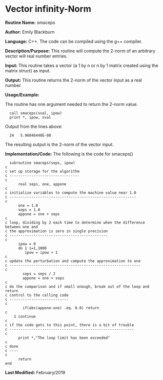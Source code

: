 # Vector infinity-Norm

**Routine Name:**           smaceps

**Author:** Emily Blackburn

**Language:** C++. The code can be compiled using the g++ compiler.


**Description/Purpose:** This routine will compute the 2-norm of an arbitrary vector will real number entries. 

**Input:** This routine takes a vector (a 1 by n or n by 1 matrix created using the matrix struct) as input.

**Output:** This routine returns the 2-norm of the vector input as a real number.

**Usage/Example:**

The routine has one argument needed to return the 2-norm value.

      call smaceps(sval, ipow)
      print *, ipow, sval

Output from the lines above:

      24   5.96046448E-08

The resulting output is the 2-norm of the vector input.

**Implementation/Code:** The following is the code for smaceps()

      subroutine smaceps(seps, ipow)
    c
    c set up storage for the algorithm
    c --------------------------------
    c
          real seps, one, appone
    c
    c initialize variables to compute the machine value near 1.0
    c ----------------------------------------------------------
    c
          one = 1.0
          seps = 1.0
          appone = one + seps
    c
    c loop, dividing by 2 each time to determine when the difference between one and
    c the approximation is zero in single precision
    c --------------------------------------------- 
    c
          ipow = 0
          do 1 i=1,1000
             ipow = ipow + 1
    c
    c update the perturbation and compute the approximation to one
    c ------------------------------------------------------------
    c
            seps = seps / 2
            appone = one + seps
    c
    c do the comparison and if small enough, break out of the loop and return
    c control to the calling code
    c ---------------------------
    c
            if(abs(appone-one) .eq. 0.0) return
    c
        1 continue
    c
    c if the code gets to this point, there is a bit of trouble
    c ---------------------------------------------------------
    c
          print *,"The loop limit has been exceeded"
    c
    c done
    c ----
    c
          return
    end

**Last Modified:** February/2019

